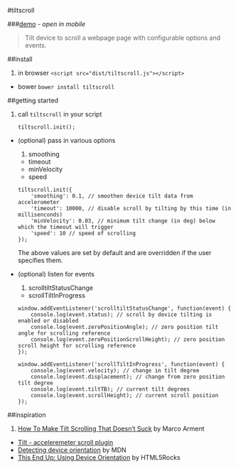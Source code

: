 #tiltscroll 

###[demo](http://sayan.ee/tiltscroll/) - *open in mobile*

> Tilt device to scroll a webpage page with configurable options and events.

##install

1. in browser `<script src="dist/tiltscroll.js"></script>`
- bower `bower install tiltscroll`

##getting started

1. call `tiltscroll` in your script

	```
	tiltscroll.init();
	```
- (optional) pass in various options
	1.  smoothing
	- timeout
	- minVelocity
	- speed

	```
	tiltscroll.init({
		'smoothing': 0.1, // smoothen device tilt data from accelerometer
		'timeout': 10000, // disable scroll by tilting by this time (in millisenconds)
		'minVelocity': 0.03, // minimum tilt change (in deg) below which the timeout will trigger
		'speed': 10 // speed of scrolling
	});
	```

	The above values are set by default and are overridden if the user specifies them.
- (optional) listen for events
	1. scrolltiltStatusChange
	- scrollTiltInProgress

	```
	window.addEventListener('scrolltiltStatusChange', function(event) {
		console.log(event.status); // scroll by device tilting is enabled or disabled
		console.log(event.zeroPositionAngle); // zero position tilt angle for scrolling reference
		console.log(event.zeroPositionScrollHeight); // zero position scroll height for scrolling reference
	});

	window.addEventListener('scrollTiltInProgress', function(event) {
		console.log(event.velocity); // change in tilt degree
		console.log(event.displacement); // change from zero position tilt degree
		console.log(event.tiltTB); // current tilt degrees
		console.log(event.scrollHeight); // current scroll position
	});
	```


##inspiration

1. [How To Make Tilt Scrolling That Doesn’t Suck](http://www.marco.org/2014/07/24/tilt-scrolling-that-doesnt-suck) by Marco Arment
- [Tilt - acceleremeter scroll plugin](http://www.murraypicton.com/plugins/tilt/)
- [Detecting device orientation](https://developer.mozilla.org/en-US/docs/Web/API/Detecting_device_orientation) by MDN
- [This End Up: Using Device Orientation](http://www.html5rocks.com/en/tutorials/device/orientation/) by HTML5Rocks
